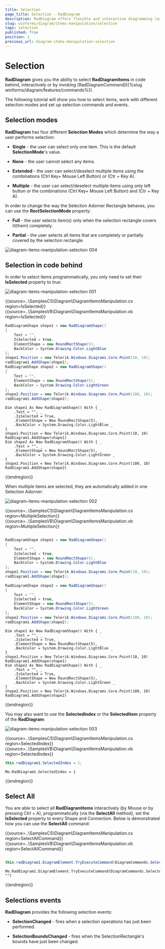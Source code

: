 ```yaml
---
title: Selection
page_title: Selection - RadDiagram
description: RadDiagram offers flexible and interactive diagramming layouts for your rich data-visualization applications.
slug: winforms/diagram/items-manipulation/selection
tags: selection
published: True
position: 2
previous_url: diagram-items-manipulation-selection
---
```


# Selection

__RadDiagram__ gives you the ability to select __RadDiagramItems__ in code behind, interactively or by invoking [RadDiagramCommand]({%slug winforms/diagram/features/commands%}).

The following tutorial will show you how to select items, work with different selection modes and set up selection commands and events.

## Selection modes

__RadDiagram__ has four different __Selection Modes__ which determine the way a user performs selection:

* __Single__ - the user can select only one item. This is the default __SelectionMode__'s value.
            

* __None__ - the user cannot select any items.
            

* __Extended__ - the user can select/deselect multiple items using the combinations (Ctrl Key+ Mouse Left Button) or (Ctr + Key A). 
            

* __Multiple__ - the user can select/deselect multiple items using only left button or the combinations (Ctrl Key+ Mouse Left Button) and (Ctr + Key A).
            

In order to change the way the Selection Adorner Rectangle behaves, you can use the __RectSelectionMode__ property:

* __Full__ - the user selects item(s) only when the selection rectangle covers it(them) completely.
            

* __Partial__ - the user selects all items that are completely or partially covered by the selection rectangle.

![diagram-items-manipulation-selection 004](images/diagram-items-manipulation-selection004.gif)

## Selection in code behind

In order to select items programmatically, you only need to set their __IsSelected__ property to *true*:

![diagram-items-manipulation-selection 001](images/diagram-items-manipulation-selection001.png) 

{{source=..\SamplesCS\Diagram\DiagramItemsManipulation.cs region=IsSelected}} 
{{source=..\SamplesVB\Diagram\DiagramItemsManipulation.vb region=IsSelected}} 

````C#
RadDiagramShape shape1 = new RadDiagramShape()
{
    Text = "",
    IsSelected = true,
    ElementShape = new RoundRectShape(5),
    BackColor = System.Drawing.Color.LightBlue
};
shape1.Position = new Telerik.Windows.Diagrams.Core.Point(10, 10);
radDiagram1.AddShape(shape1);
RadDiagramShape shape2 = new RadDiagramShape()
{
    Text = "",
    ElementShape = new RoundRectShape(5),
    BackColor = System.Drawing.Color.LightGreen
};
shape2.Position = new Telerik.Windows.Diagrams.Core.Point(180, 10);
radDiagram1.AddShape(shape2);

````
````VB.NET
Dim shape1 As New RadDiagramShape() With { _
    .Text = "", _
    .IsSelected = True, _
    .ElementShape = New RoundRectShape(5), _
    .BackColor = System.Drawing.Color.LightBlue _
}
shape1.Position = New Telerik.Windows.Diagrams.Core.Point(10, 10)
RadDiagram1.AddShape(shape1)
Dim shape2 As New RadDiagramShape() With { _
    .Text = "", _
    .ElementShape = New RoundRectShape(5), _
    .BackColor = System.Drawing.Color.LightGreen _
}
shape2.Position = New Telerik.Windows.Diagrams.Core.Point(180, 10)
RadDiagram1.AddShape(shape2)

````

{{endregion}} 
 

When multiple items are selected, they are automatically added in one Selection Adorner: 

![diagram-items-manipulation-selection 002](images/diagram-items-manipulation-selection002.png) 


{{source=..\SamplesCS\Diagram\DiagramItemsManipulation.cs region=MultipleSelection}} 
{{source=..\SamplesVB\Diagram\DiagramItemsManipulation.vb region=MultipleSelection}} 

````C#
            
RadDiagramShape shape1 = new RadDiagramShape()
{
    Text = "",
    IsSelected = true,
    ElementShape = new RoundRectShape(5),
    BackColor = System.Drawing.Color.LightBlue
};
shape1.Position = new Telerik.Windows.Diagrams.Core.Point(10, 10);
radDiagram1.AddShape(shape1);
            
RadDiagramShape shape2 = new RadDiagramShape()
{
    Text = "",
    IsSelected = true,
    ElementShape = new RoundRectShape(5),
    BackColor = System.Drawing.Color.LightGreen
};
shape2.Position = new Telerik.Windows.Diagrams.Core.Point(180, 10);
radDiagram1.AddShape(shape2);

````
````VB.NET
Dim shape1 As New RadDiagramShape() With { _
    .Text = "", _
    .IsSelected = True, _
    .ElementShape = New RoundRectShape(5), _
    .BackColor = System.Drawing.Color.LightBlue _
}
shape1.Position = New Telerik.Windows.Diagrams.Core.Point(10, 10)
RadDiagram1.AddShape(shape1)
Dim shape2 As New RadDiagramShape() With { _
    .Text = "", _
    .IsSelected = True, _
    .ElementShape = New RoundRectShape(5), _
    .BackColor = System.Drawing.Color.LightGreen _
}
shape2.Position = New Telerik.Windows.Diagrams.Core.Point(180, 10)
RadDiagram1.AddShape(shape2)

````

{{endregion}} 




You may also want to use the __SelectedIndex__ or the __SelectedItem__ property of the __RadDiagram__:

![diagram-items-manipulation-selection 003](images/diagram-items-manipulation-selection003.png) 

{{source=..\SamplesCS\Diagram\DiagramItemsManipulation.cs region=SelectedIndex}} 
{{source=..\SamplesVB\Diagram\DiagramItemsManipulation.vb region=SelectedIndex}} 

````C#
this.radDiagram1.SelectedIndex = 1;

````
````VB.NET
Me.RadDiagram1.SelectedIndex = 1

````

{{endregion}} 




## Select All

You are able to select all __RadDiagramItems__ interactively (by Mouse or by pressing Ctrl + A), programmatically (via the __SelectAll__ method), set the __IsSelected__ property to every Shape and Connection. Below is demonstrated how you can use the __SelectAll__ command: 

{{source=..\SamplesCS\Diagram\DiagramItemsManipulation.cs region=SelectAllCommand}} 
{{source=..\SamplesVB\Diagram\DiagramItemsManipulation.vb region=SelectAllCommand}} 

````C#
            
this.radDiagram1.DiagramElement.TryExecuteCommand(DiagramCommands.SelectAll, "");

````
````VB.NET
Me.RadDiagram1.DiagramElement.TryExecuteCommand(DiagramCommands.SelectAll, "")

````

{{endregion}} 
 
## Selections events

__RadDiagram__ provides the following selection events:
        

* __SelectionChanged__ - fires when a selection operations has just been performed.
            

* __SelectionBoundsChanged__ - fires when the SelectionRectangle's bounds have just been changed.
            
